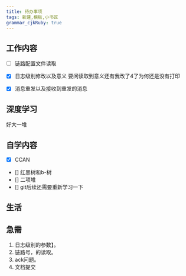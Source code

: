 ```yaml
---
title: 待办事项
tags: 新建,模板,小书匠
grammar_cjkRuby: true
---
```


## 工作内容

- [ ] 链路配置文件读取
- [x] 日志级别修改以及意义     要问读取到意义还有我改了4了为何还是没有打印
- [x] 消息重发以及接收到重发的消息


## 深度学习
好大一堆


## 自学内容
- [X] CCAN
- [] 红黑树和b-树
- [] 二项堆
- [] git后续还需要重新学习一下
## 生活


## 急需
1. 日志级别的参数】。
2. 链路号，的读取。
3. ack问题。
4. 文档提交